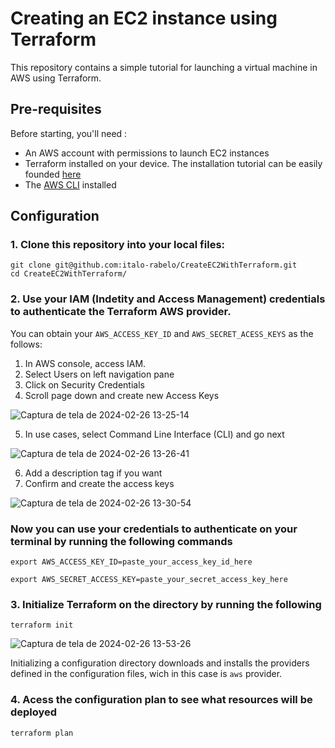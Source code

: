 # Creating an EC2 instance using Terraform
This repository contains a simple tutorial for launching a virtual machine in AWS using Terraform.

## Pre-requisites
Before starting, you'll need :
- An AWS account with permissions to launch EC2 instances
- Terraform installed on your device. The installation tutorial can be easily founded [here](https://developer.hashicorp.com/terraform/install)
- The [AWS CLI](https://docs.aws.amazon.com/cli/latest/userguide/install-cliv2.html) installed

## Configuration
### 1. Clone this repository into your local files:
```
git clone git@github.com:italo-rabelo/CreateEC2WithTerraform.git
cd CreateEC2WithTerraform/
```

### 2. Use your IAM (Indetity and Access Management) credentials to authenticate the Terraform AWS provider.
   You can obtain your ```AWS_ACCESS_KEY_ID``` and ```AWS_SECRET_ACESS_KEYS``` as the follows:
   1. In AWS console, access IAM.
   2. Select Users on left navigation pane
   3. Click on Security Credentials
   4. Scroll page down and create new Access Keys
      
   ![Captura de tela de 2024-02-26 13-25-14](https://github.com/italo-rabelo/CreateEC2WithTerraform/assets/107402049/9e98469d-cb9a-470e-8636-c9471c75d930)

   5. In use cases, select Command Line Interface (CLI) and go next
    
   ![Captura de tela de 2024-02-26 13-26-41](https://github.com/italo-rabelo/CreateEC2WithTerraform/assets/107402049/37ed087f-2db6-4c69-8340-9629e4b53711)

   6. Add a description tag if you want
   7. Confirm and create the access keys

   ![Captura de tela de 2024-02-26 13-30-54](https://github.com/italo-rabelo/CreateEC2WithTerraform/assets/107402049/80c4f76f-08ec-4242-94b4-6d2de0b9e0bd)

### Now you can use your credentials to authenticate on your terminal by running the following commands
```
export AWS_ACCESS_KEY_ID=paste_your_access_key_id_here
```
```
export AWS_SECRET_ACCESS_KEY=paste_your_secret_access_key_here
```

### 3. Initialize Terraform on the directory by running the following
```
terraform init
```

![Captura de tela de 2024-02-26 13-53-26](https://github.com/italo-rabelo/CreateEC2WithTerraform/assets/107402049/95ebd673-325d-47ef-9656-275d99d23e18)

Initializing a configuration directory downloads and installs the providers defined in the configuration files, wich in this case is ```aws``` provider.

### 4. Acess the configuration plan to see what resources will be deployed
```
terraform plan
```












